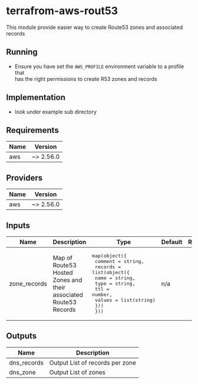 # terrafrom-aws-rout53

This module provide easier way to create Route53 zones and associated records

## Running

- Ensure you have set the `AWS_PROFILE` environment variable to a profile that  
  has the right permissions to create R53 zones and records

## Implementation
- look under example sub directory

## Requirements

| Name | Version |
|------|---------|
| aws | ~> 2.56.0 |

## Providers

| Name | Version |
|------|---------|
| aws | ~> 2.56.0 |

## Inputs

| Name | Description | Type | Default | Required |
|------|-------------|------|---------|:--------:|
| zone\_records | Map of Route53 Hosted Zones and their associated Route53 Records | <pre>map(object({<br>    comment = string,<br>    records = list(object({<br>      name   = string,<br>      type   = string,<br>      ttl    = number,<br>      values = list(string)<br>    }))<br>  }))</pre> | n/a | yes |

## Outputs

| Name | Description |
|------|-------------|
| dns\_records | Output List of records per zone |
| dns\_zone | Output List of zones |

